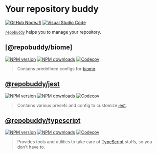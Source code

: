 # Your repository buddy

[![GitHub NodeJS][github-nodejs]][github-action-url]
[![Visual Studio Code][vscode-image]][vscode-url]

[`repobuddy`] helps you to manage your repository.

## [@repobuddy/biome]

[![NPM version][npm-biome-image]][npm-biome-url] [![NPM downloads][downloads-biome-image]][npm-biome-url] [![Codecov][codecov-biome-image]][codecov-biome-url]

> Contains predefined configs for [biome].

## [@repobuddy/jest]

[![NPM version][npm-jest-image]][npm-jest-url] [![NPM downloads][downloads-jest-image]][npm-jest-url] [![Codecov][codecov-jest-image]][codecov-jest-url]

> Contains various presets and config to customize [jest].

## [@repobuddy/typescript]

[![NPM version][npm-ts-image]][npm-ts-url] [![NPM downloads][downloads-ts-image]][npm-ts-url] [![Codecov][codecov-ts-image]][codecov-ts-url]

> Provides tools and utilities to take care of [TypeScript] stuffs, so you don't have to.

[@repobuddy/jest]: ./packages/jest/README.md
[@repobuddy/typescript]: ./packages/typescript/README.md
[biome]: https://biomejs.dev/
[codecov-biome-image]: https://codecov.io/gh/repobuddy/repobuddy/badge.svg?flag=biome
[codecov-biome-url]: https://codecov.io/gh/repobuddy/biome
[codecov-jest-image]: https://codecov.io/gh/repobuddy/repobuddy/badge.svg?flag=jest
[codecov-jest-url]: https://codecov.io/gh/repobuddy/jest
[codecov-ts-image]: https://codecov.io/gh/repobuddy/repobuddy/badge.svg?flag=typescript
[codecov-ts-url]: https://codecov.io/gh/repobuddy/typescript
[downloads-biome-image]: https://img.shields.io/npm/dm/@repobuddy/biome.svg?style=flat
[downloads-jest-image]: https://img.shields.io/npm/dm/@repobuddy/jest.svg?style=flat
[downloads-ts-image]: https://img.shields.io/npm/dm/@repobuddy/typescript.svg?style=flat
[github-action-url]: https://github.com/repobuddy/jest/actions/workflows/release.yml
[github-nodejs]: https://github.com/repobuddy/jest/actions/workflows/release.yml/badge.svg
[jest]: https://jestjs.io/
[npm-biome-image]: https://img.shields.io/npm/v/@repobuddy/biome.svg?style=flat
[npm-biome-url]: https://npmjs.org/package/@repobuddy/biome
[npm-jest-image]: https://img.shields.io/npm/v/@repobuddy/jest.svg?style=flat
[npm-jest-url]: https://npmjs.org/package/@repobuddy/jest
[npm-ts-image]: https://img.shields.io/npm/v/@repobuddy/typescript.svg?style=flat
[npm-ts-url]: https://npmjs.org/package/@repobuddy/typescript
[`repobuddy`]: https://www.npmjs.com/package/repobuddy
[typescript]: https://typescriptlang.org/
[vscode-image]: https://img.shields.io/badge/vscode-ready-green.svg
[vscode-url]: https://code.visualstudio.com/

